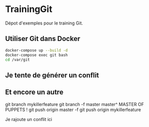 # TrainingGit
Dépot d'exemples pour le training Git.

## Utiliser Git dans Docker

```sh
docker-compose up --build -d
docker-compose exec git bash
cd /var/git
```

## Je tente de générer un conflit

## Et encore un autre

git branch mykillerfeature
git branch -f master master^ MASTER OF PUPPETS !
git push origin master -f
git push origin mykillerfeature

Je rajoute un conflit ici
